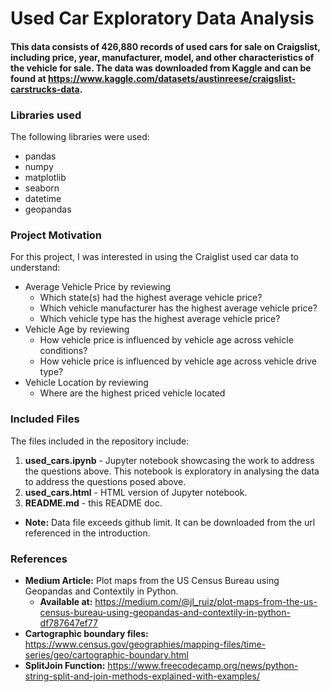 # Used Car Exploratory Data Analysis

#### This data consists of 426,880 records of used cars for sale on Craigslist, including price, year, manufacturer, model, and other characteristics of the vehicle for sale. The data was downloaded from Kaggle and can be found at https://www.kaggle.com/datasets/austinreese/craigslist-carstrucks-data.

### Libraries used
The following libraries were used:
- pandas
- numpy
- matplotlib
- seaborn
- datetime
- geopandas

### Project Motivation
For this project, I was interested in using the Craiglist used car data to understand:
- Average Vehicle Price by reviewing
    - Which state(s) had the highest average vehicle price?
    - Which vehicle manufacturer has the highest average vehicle price?
    - Which vehicle type has the highest average vehicle price?
- Vehicle Age by reviewing
    - How vehicle price is influenced by vehicle age across vehicle conditions?
    - How vehicle price is influenced by vehicle age across vehicle drive type?
- Vehicle Location by reviewing
    - Where are the highest priced vehicle located
    
### Included Files
The files included in the repository include:
1. **used_cars.ipynb** - Jupyter notebook showcasing the work to address the questions above. This notebook is exploratory in analysing the data to address the questions posed above.
2. **used_cars.html** - HTML version of Jupyter notebook.
3. **README.md** - this README doc.

- **Note:** Data file exceeds github limit. It can be downloaded from the url referenced in the introduction.

### References
- **Medium Article:** Plot maps from the US Census Bureau using Geopandas and Contextily in Python.
    - **Available at:** https://medium.com/@jl_ruiz/plot-maps-from-the-us-census-bureau-using-geopandas-and-contextily-in-python-df787647ef77
- **Cartographic boundary files:** https://www.census.gov/geographies/mapping-files/time-series/geo/cartographic-boundary.html
- **SplitJoin Function:** https://www.freecodecamp.org/news/python-string-split-and-join-methods-explained-with-examples/



